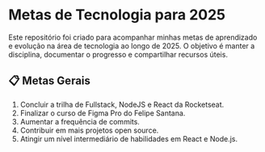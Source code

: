 # Metas de Tecnologia para 2025

Este repositório foi criado para acompanhar minhas metas de aprendizado e evolução na área de tecnologia ao longo de 2025. O objetivo é manter a disciplina, documentar o progresso e compartilhar recursos úteis.

## 📋 Metas Gerais

1. Concluir a trilha de Fullstack, NodeJS e React da Rocketseat.
2. Finalizar o curso de Figma Pro do Felipe Santana.
3. Aumentar a frequência de commits.
4. Contribuir em mais projetos open source.
5. Atingir um nível intermediário de habilidades em React e Node.js.
